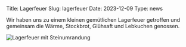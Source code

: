 Title: Lagerfeuer
Slug: lagerfeuer
Date: 2023-12-09
Type: news

Wir haben uns zu einem kleinen gemütlichen Lagerfeuer getroffen und gemeinsam die Wärme, Stockbrot, Glühsaft und Lebkuchen genossen.

<img src="/images/23_dez.png" alt="Lagerfeuer mit Steinumrandung"/>
